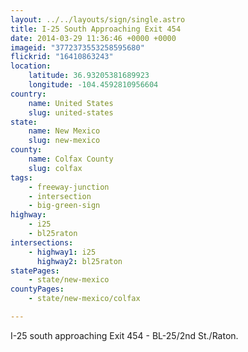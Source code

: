 ```yaml
---
layout: ../../layouts/sign/single.astro
title: I-25 South Approaching Exit 454
date: 2014-03-29 11:36:46 +0000 +0000
imageid: "3772373553258595680"
flickrid: "16410863243"
location:
    latitude: 36.93205381689923
    longitude: -104.4592810956604
country:
    name: United States
    slug: united-states
state:
    name: New Mexico
    slug: new-mexico
county:
    name: Colfax County
    slug: colfax
tags:
    - freeway-junction
    - intersection
    - big-green-sign
highway:
    - i25
    - bl25raton
intersections:
    - highway1: i25
      highway2: bl25raton
statePages:
    - state/new-mexico
countyPages:
    - state/new-mexico/colfax

---
```

I-25 south approaching Exit 454 - BL-25/2nd St./Raton.